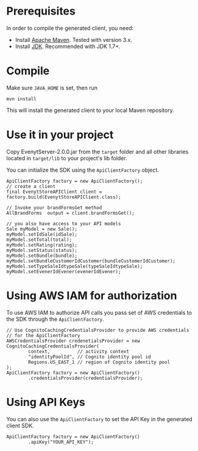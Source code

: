 # Prerequisites
In order to compile the generated client, you need:
* Install [Apache Maven](https://maven.apache.org). Tested with version 3.x.
* Install [JDK](https://docs.oracle.com/javase/8/docs/technotes/guides/install/install_overview.html). Recommended with JDK 1.7+.

# Compile
Make sure `JAVA_HOME` is set, then run

```
mvn install
```

This will install the generated client to your local Maven repository.

# Use it in your project
Copy EvenytServer-2.0.0.jar from the `target` folder and all other libraries located in `target/lib` to your project's lib folder.

You can initialize the SDK using the `ApiClientFactory` object.

```
ApiClientFactory factory = new ApiClientFactory();
// create a client
final EvenytStoreAPIClient client = factory.build(EvenytStoreAPIClient.class);

// Invoke your brandFormsGet method
AllBrandForms  output = client.brandFormsGet();

// you also have access to your API models
Sale myModel = new Sale();
myModel.setIdSale(idSale);
myModel.setTotal(total);
myModel.setRating(rating);
myModel.setStatus(status);
myModel.setBundle(bundle);
myModel.setBundleCustomerIdCustomer(bundleCustomerIdCustomer);
myModel.setTypeSaleIdtypeSale(typeSaleIdtypeSale);
myModel.setEvenerIdEvener(evenerIdEvener);

```

# Using AWS IAM for authorization
To use AWS IAM to authorize API calls you pass set of AWS credentials to the SDK through the `ApiClientFactory`.

```
// Use CognitoCachingCredentialsProvider to provide AWS credentials
// for the ApiClientFactory
AWSCredentialsProvider credenetialsProvider = new CognitoCachingCredentialsProvider(
        context,          // activity context
        "identityPoolId", // Cognito identity pool id
        Regions.US_EAST_1 // region of Cognito identity pool
);
ApiClientFactory factory = new ApiClientFactory()
        .credentialsProvider(credentialsProvider);
```

# Using API Keys
You can also use the `ApiClientFactory` to set the API Key in the generated client SDK.

```
ApiClientFactory factory = new ApiClientFactory()
        .apiKey("YOUR_API_KEY");
```
